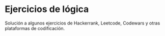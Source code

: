 # Ejercicios de lógica

Solución a algunos ejercicios de Hackerrank, Leetcode, Codewars y otras plataformas de codificación.

